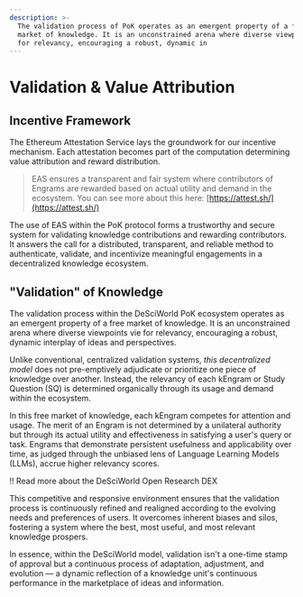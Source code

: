 ```yaml
---
description: >-
  The validation process of PoK operates as an emergent property of a free
  market of knowledge. It is an unconstrained arena where diverse viewpoints vie
  for relevancy, encouraging a robust, dynamic in
---
```


# Validation & Value Attribution

## Incentive Framework

The Ethereum Attestation Service lays the groundwork for our incentive mechanism. Each attestation becomes part of the computation determining value attribution and reward distribution.

> EAS ensures a transparent and fair system where contributors of Engrams are rewarded based on actual utility and demand in the ecosystem. You can see more about this here: [https://attest.sh/](https://attest.sh/)

The use of EAS within the PoK protocol forms a trustworthy and secure system for validating knowledge contributions and rewarding contributors. It answers the call for a distributed, transparent, and reliable method to authenticate, validate, and incentivize meaningful engagements in a decentralized knowledge ecosystem.

## "Validation" of Knowledge

The validation process within the DeSciWorld PoK ecosystem operates as an emergent property of a free market of knowledge. It is an unconstrained arena where diverse viewpoints vie for relevancy, encouraging a robust, dynamic interplay of ideas and perspectives.

Unlike conventional, centralized validation systems, _this decentralized model_ does not pre-emptively adjudicate or prioritize one piece of knowledge over another. Instead, the relevancy of each kEngram or Study Question (SQ) is determined organically through its usage and demand within the ecosystem.

In this free market of knowledge, each kEngram competes for attention and usage. The merit of an Engram is not determined by a unilateral authority but through its actual utility and effectiveness in satisfying a user's query or task. Engrams that demonstrate persistent usefulness and applicability over time, as judged through the unbiased lens of Language Learning Models (LLMs), accrue higher relevancy scores.

!! Read more about the DeSciWorld Open Research DEX

This competitive and responsive environment ensures that the validation process is continuously refined and realigned according to the evolving needs and preferences of users. It overcomes inherent biases and silos, fostering a system where the best, most useful, and most relevant knowledge prospers.

In essence, within the DeSciWorld model, validation isn't a one-time stamp of approval but a continuous process of adaptation, adjustment, and evolution — a dynamic reflection of a knowledge unit's continuous performance in the marketplace of ideas and information.
